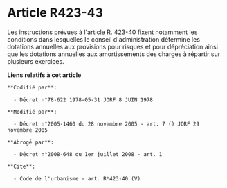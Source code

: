 # Article R423-43

Les instructions prévues à l'article R. 423-40 fixent notamment les conditions dans lesquelles le conseil d'administration
détermine les dotations annuelles aux provisions pour risques et pour dépréciation ainsi que les dotations annuelles aux
amortissements des charges à répartir sur plusieurs exercices.

**Liens relatifs à cet article**

	**Codifié par**:

	  - Décret n°78-622 1978-05-31 JORF 8 JUIN 1978

	**Modifié par**:

	  - Décret n°2005-1460 du 28 novembre 2005 - art. 7 () JORF 29 novembre 2005

	**Abrogé par**:

	  - Décret n°2008-648 du 1er juillet 2008 - art. 1

	**Cite**:

	  - Code de l'urbanisme - art. R*423-40 (V)
